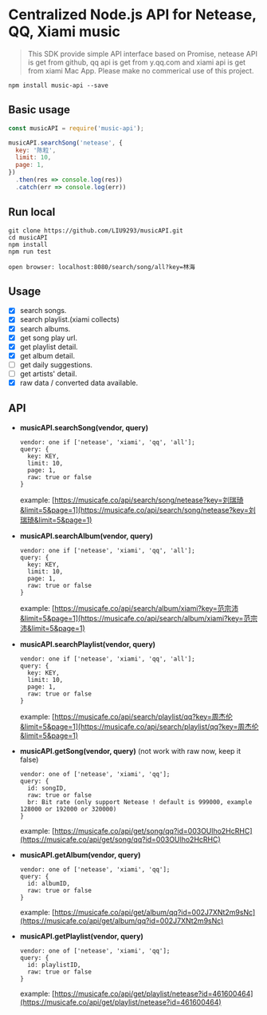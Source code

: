 # Centralized Node.js API for Netease, QQ, Xiami music

> This SDK provide simple API interface based on Promise, netease API is get
from github, qq api is get from y.qq.com and xiami api is get from xiami Mac App.
 Please make no commerical use of this project.

```
npm install music-api --save
```
## Basic usage
```javascript
const musicAPI = require('music-api');

musicAPI.searchSong('netease', {
  key: '陈粒',
  limit: 10,
  page: 1,
})
  .then(res => console.log(res))
  .catch(err => console.log(err))

```

## Run local
```shell
git clone https://github.com/LIU9293/musicAPI.git
cd musicAPI
npm install
npm run test

open browser: localhost:8080/search/song/all?key=林海

```

## Usage
 - [x] search songs.
 - [x] search playlist.(xiami collects)
 - [x] search albums.
 - [x] get song play url.
 - [x] get playlist detail.
 - [x] get album detail.
 - [ ] get daily suggestions.
 - [ ] get artists' detail.
 - [x] raw data / converted data available.

## API

 - **musicAPI.searchSong(vendor, query)**

   ```
   vendor: one if ['netease', 'xiami', 'qq', 'all'];
   query: {
     key: KEY,
     limit: 10,
     page: 1,
     raw: true or false
   }
   ```
   example: [https://musicafe.co/api/search/song/netease?key=刘瑞琦&limit=5&page=1](https://musicafe.co/api/search/song/netease?key=刘瑞琦&limit=5&page=1)

 - **musicAPI.searchAlbum(vendor, query)**

   ``` 
   vendor: one if ['netease', 'xiami', 'qq', 'all'];
   query: {
     key: KEY,
     limit: 10,
     page: 1,
     raw: true or false
   }
   ```
   example: [https://musicafe.co/api/search/album/xiami?key=范宗沛&limit=5&page=1](https://musicafe.co/api/search/album/xiami?key=范宗沛&limit=5&page=1)

 - **musicAPI.searchPlaylist(vendor, query)**

   ```
   vendor: one if ['netease', 'xiami', 'qq', 'all'];
   query: {
     key: KEY,
     limit: 10,
     page: 1,
     raw: true or false
   }
   ```
   example: [https://musicafe.co/api/search/playlist/qq?key=周杰伦&limit=5&page=1](https://musicafe.co/api/search/playlist/qq?key=周杰伦&limit=5&page=1)

 - **musicAPI.getSong(vendor, query)** (not work with raw now, keep it false)

   ```
   vendor: one of ['netease', 'xiami', 'qq'];
   query: {
     id: songID,
     raw: true or false
     br: Bit rate (only support Netease ! default is 999000, example 128000 or 192000 or 320000)
   }
   ```
   example: [https://musicafe.co/api/get/song/qq?id=003OUlho2HcRHC](https://musicafe.co/api/get/song/qq?id=003OUlho2HcRHC)

 - **musicAPI.getAlbum(vendor, query)**

   ```
   vendor: one of ['netease', 'xiami', 'qq'];
   query: {
     id: albumID,
     raw: true or false
   }
   ```
   example: [https://musicafe.co/api/get/album/qq?id=002J7XNt2m9sNc](https://musicafe.co/api/get/album/qq?id=002J7XNt2m9sNc)

 - **musicAPI.getPlaylist(vendor, query)**

   ```
   vendor: one of ['netease', 'xiami', 'qq'];
   query: {
     id: playlistID,
     raw: true or false
   }
   ```
   example: [https://musicafe.co/api/get/playlist/netease?id=461600464](https://musicafe.co/api/get/playlist/netease?id=461600464)
